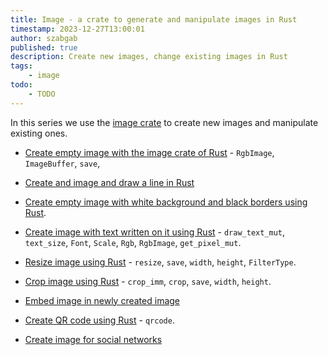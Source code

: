 ```yaml
---
title: Image - a crate to generate and manipulate images in Rust
timestamp: 2023-12-27T13:00:01
author: szabgab
published: true
description: Create new images, change existing images in Rust
tags:
    - image
todo:
    - TODO
---
```


In this series we use the [image crate](https://crates.io/crates/image) to create new images and manipulate existing ones.


* [Create empty image with the image crate of Rust](/create-empty-image) - `RgbImage`, `ImageBuffer`, `save`,
* [Create and image and draw a line in Rust](/create-image-and-draw-lines)
* [Create empty image with white background and black borders using Rust](/create-empty-image-with-white-background).
* [Create image with text written on it using Rust](/create-image-with-text) - `draw_text_mut`, `text_size`, `Font`, `Scale`, `Rgb`, `RgbImage`, `get_pixel_mut`.
* [Resize image using Rust](/resize-image) - `resize`, `save`, `width`, `height`, `FilterType`.
* [Crop image using Rust](/crop-image) - `crop_imm`, `crop`, `save`, `width`, `height`.
* [Embed image in newly created image](/embed-image)

* [Create QR code using Rust](/create-qrcode) - `qrcode`.

* [Create image for social networks](/create-image-for-social-networks)
